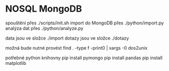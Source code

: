 # NOSQL MongoDB

spouštění přes ./scripts/init.sh
import do MongoDB přes ./python/import.py
analýza dat přes ./python/analyze.py

data jsou ve složce ./import
dotazy jsou ve složce ./dotazy

možná bude nutné provést
find . -type f -print0 | xargs -0 dos2unix

potřebné python knihovny
pip install pymongo
pip install pandas
pip install matplotlib

